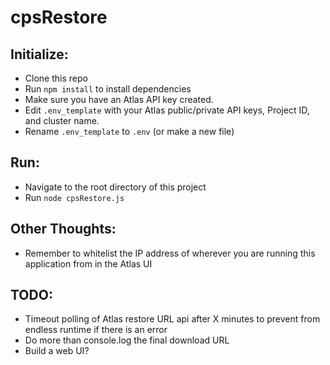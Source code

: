 # cpsRestore

## Initialize:
* Clone this repo
* Run `npm install` to install dependencies
* Make sure you have an Atlas API key created.
* Edit `.env_template` with your Atlas public/private API keys, Project ID, and cluster name.
* Rename `.env_template` to `.env` (or make a new file)

## Run:
* Navigate to the root directory of this project
* Run `node cpsRestore.js`

## Other Thoughts:
* Remember to whitelist the IP address of wherever you are running this application from in the Atlas UI

## TODO:
* Timeout polling of Atlas restore URL api after X minutes to prevent from endless runtime if there is an error
* Do more than console.log the final download URL
* Build a web UI?
